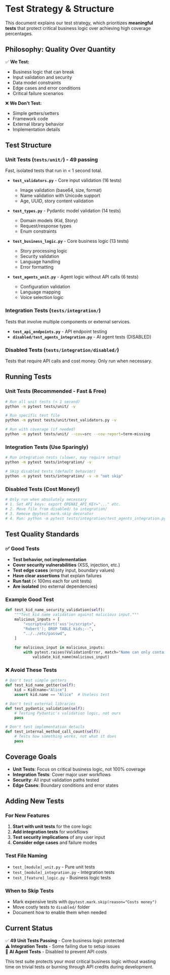 # Test Strategy & Structure

This document explains our test strategy, which prioritizes **meaningful tests** that protect critical business logic over achieving high coverage percentages.

## Philosophy: Quality Over Quantity

✅ **We Test:**
- Business logic that can break
- Input validation and security
- Data model constraints
- Edge cases and error conditions
- Critical failure scenarios

❌ **We Don't Test:**
- Simple getters/setters
- Framework code
- External library behavior
- Implementation details

## Test Structure

### Unit Tests (`tests/unit/`) - **49 passing**
Fast, isolated tests that run in < 1 second total.

- **`test_validators.py`** - Core input validation (16 tests)
  - Image validation (base64, size, format)
  - Name validation with Unicode support
  - Age, UUID, story content validation
  
- **`test_types.py`** - Pydantic model validation (14 tests)
  - Domain models (Kid, Story)
  - Request/response types
  - Enum constraints
  
- **`test_business_logic.py`** - Core business logic (13 tests)
  - Story processing logic
  - Security validation
  - Language handling
  - Error formatting
  
- **`test_agents_unit.py`** - Agent logic without API calls (6 tests)
  - Configuration validation
  - Language mapping
  - Voice selection logic

### Integration Tests (`tests/integration/`) 
Tests that involve multiple components or external services.

- **`test_api_endpoints.py`** - API endpoint testing
- **`disabled/test_agents_integration.py`** - AI agent tests (DISABLED)

### Disabled Tests (`tests/integration/disabled/`)
Tests that require API calls and cost money. Only run when necessary.

## Running Tests

### Unit Tests (Recommended - Fast & Free)
```bash
# Run all unit tests (< 1 second)
python -m pytest tests/unit/ -v

# Run specific test file
python -m pytest tests/unit/test_validators.py -v

# Run with coverage (if needed)
python -m pytest tests/unit/ --cov=src --cov-report=term-missing
```

### Integration Tests (Use Sparingly)
```bash
# Run integration tests (slower, may require setup)
python -m pytest tests/integration/ -v

# Skip disabled tests (default behavior)
python -m pytest tests/integration/ -v -m "not skip"
```

### Disabled Tests (Cost Money!)
```bash
# Only run when absolutely necessary
# 1. Set API keys: export OPENAI_API_KEY="..." etc.
# 2. Move file from disabled/ to integration/  
# 3. Remove @pytest.mark.skip decorator
# 4. Run: python -m pytest tests/integration/test_agents_integration.py -v
```

## Test Quality Standards

### ✅ Good Tests
- **Test behavior, not implementation**
- **Cover security vulnerabilities** (XSS, injection, etc.)
- **Test edge cases** (empty input, boundary values)
- **Have clear assertions** that explain failures
- **Run fast** (< 100ms each for unit tests)
- **Are isolated** (no external dependencies)

### Example Good Test
```python
def test_kid_name_security_validation(self):
    """Test kid name validation against malicious input."""
    malicious_inputs = [
        "<script>alert('xss')</script>",
        "Robert'); DROP TABLE kids;--",
        "../../etc/passwd",
    ]
    
    for malicious_input in malicious_inputs:
        with pytest.raises(ValidationError, match="Name can only contain letters"):
            validate_kid_name(malicious_input)
```

### ❌ Avoid These Tests
```python
# Don't test simple getters
def test_kid_name_getter(self):
    kid = Kid(name="Alice")
    assert kid.name == "Alice"  # Useless test

# Don't test external libraries
def test_pydantic_validation(self):
    # Testing Pydantic's validation logic, not ours
    pass

# Don't test implementation details
def test_internal_method_call_count(self):
    # Tests how something works, not what it does
    pass
```

## Coverage Goals

- **Unit Tests**: Focus on critical business logic, not 100% coverage
- **Integration Tests**: Cover major user workflows  
- **Security**: All input validation paths tested
- **Edge Cases**: Boundary conditions and error states

## Adding New Tests

### For New Features
1. **Start with unit tests** for the core logic
2. **Add integration tests** for workflows
3. **Test security implications** of any user input
4. **Consider edge cases** and failure modes

### Test File Naming
- `test_[module]_unit.py` - Pure unit tests
- `test_[module]_integration.py` - Integration tests
- `test_[feature]_logic.py` - Business logic tests

### When to Skip Tests
- Mark expensive tests with `@pytest.mark.skip(reason="Costs money")`
- Move costly tests to `disabled/` folder
- Document how to enable them when needed

## Current Status

✅ **49 Unit Tests Passing** - Core business logic protected  
⚠️ **Integration Tests** - Some failing due to setup issues  
🚫 **AI Agent Tests** - Disabled to prevent API costs  

This test suite protects your most critical business logic without wasting time on trivial tests or burning through API credits during development.